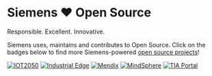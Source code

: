 # Siemens ❤ Open Source

Responsible. Excellent. Innovative.

Siemens uses, maintains and contributes to Open Source.
Click on the badges below to find more Siemens-powered [open source projects](https://opensource.siemens.com)!

[![IOT2050](https://img.shields.io/badge/github-iot2050-green?logo=github)](https://github.com/SIMATICmeetsLinux)
[![Industrial Edge](https://img.shields.io/badge/github-industrial%20edge-e39537?logo=github)](https://github.com/industrial-edge)
[![Mendix](https://img.shields.io/badge/github-mendix-0595db?logo=github)](https://github.com/mendix)
[![MindSphere](https://img.shields.io/badge/github-mindsphere-003751?logo=github)](https://github.com/mindsphere)
[![TIA Portal](https://img.shields.io/badge/github-tia%20portal-02D8A0?logo=github)](https://github.com/tia-portal-applications)
